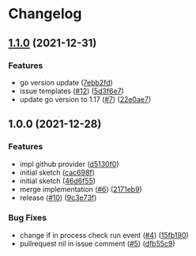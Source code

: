 # Changelog

## [1.1.0](https://www.github.com/diegolnasc/gotcha/compare/v1.0.0...v1.1.0) (2021-12-31)


### Features

* go version update ([7ebb2fd](https://www.github.com/diegolnasc/gotcha/commit/7ebb2fdc23f7d6c728bf901b0f1b5a47ab2aba90))
* issue templates ([#12](https://www.github.com/diegolnasc/gotcha/issues/12)) ([5d3f6e7](https://www.github.com/diegolnasc/gotcha/commit/5d3f6e7819ef886f7c8b971b4297d033487baa6c))
* update go version to 1.17 ([#7](https://www.github.com/diegolnasc/gotcha/issues/7)) ([22e0ae7](https://www.github.com/diegolnasc/gotcha/commit/22e0ae7aee8f95ad06492c98dc1298415be27a9a))

## 1.0.0 (2021-12-28)


### Features

* impl github provider ([d5130f0](https://www.github.com/diegolnasc/gotcha/commit/d5130f01a7fbbb8e82bc819dbfd83c7ad83ec24c))
* initial sketch ([cac698f](https://www.github.com/diegolnasc/gotcha/commit/cac698f3da263b73ffb88cef2fb610e64f3a0468))
* initial sketch ([46d6f55](https://www.github.com/diegolnasc/gotcha/commit/46d6f55440e910a4894a382957a8e502c4e68321))
* merge implementation ([#6](https://www.github.com/diegolnasc/gotcha/issues/6)) ([2171eb9](https://www.github.com/diegolnasc/gotcha/commit/2171eb91efe22693c262e24b6457e6a3f7486d5e))
* release ([#10](https://www.github.com/diegolnasc/gotcha/issues/10)) ([9c3e73f](https://www.github.com/diegolnasc/gotcha/commit/9c3e73f51c6c07240248b2a4540e432cfbf63927))


### Bug Fixes

* change if in process check run event ([#4](https://www.github.com/diegolnasc/gotcha/issues/4)) ([15fb190](https://www.github.com/diegolnasc/gotcha/commit/15fb190e938a52b512d780e55ebcca9a927ac9de))
* pullrequest nil in issue comment ([#5](https://www.github.com/diegolnasc/gotcha/issues/5)) ([dfb55c9](https://www.github.com/diegolnasc/gotcha/commit/dfb55c9803ab725aa2862b80eef0678870b7d759))
